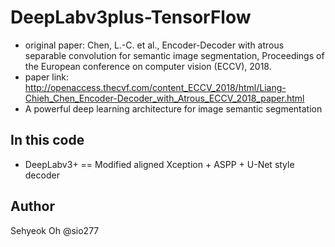 # DeepLabv3plus-TensorFlow
- original paper: Chen, L.-C. et al., Encoder-Decoder with atrous separable convolution for semantic image segmentation, Proceedings of the European conference on computer vision (ECCV), 2018.
- paper link: http://openaccess.thecvf.com/content_ECCV_2018/html/Liang-Chieh_Chen_Encoder-Decoder_with_Atrous_ECCV_2018_paper.html
- A powerful deep learning architecture for image semantic segmentation
## In this code
- DeepLabv3+ == Modified aligned Xception + ASPP + U-Net style decoder
## Author
Sehyeok Oh @sio277
